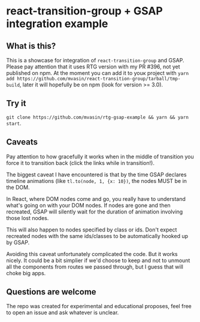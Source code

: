 # react-transition-group + GSAP integration example

## What is this?
This is a showcase for integration of `react-transition-group` and GSAP.
Please pay attention that it uses RTG version with my PR #396, not yet published on npm. At the moment you can add it to youк project with `yarn add https://github.com/mvasin/react-transition-group/tarball/tmp-build`, later it will hopefully be on npm (look for version >= 3.0).

## Try it
`git clone https://github.com/mvasin/rtg-gsap-example && yarn && yarn start`.

## Caveats
Pay attention to how gracefully it works when in the middle of transition you force it to transition back (click the links while in transition!).

The biggest caveat I have encountered is that by the time GSAP declares timeline animations (like `tl.to(node, 1, {x: 10})`, the nodes MUST be in the DOM.

In React, where DOM nodes come and go, you really have to understand what's going on with your DOM nodes. If nodes are gone and then recreated, GSAP will silently wait for the duration of animation involving those lost nodes.

This will also happen to nodes specified by class or ids. Don't expect recreated nodes with the same ids/classes to be automatically hooked up by GSAP.

Avoiding this caveat unfortunately complicated the code. But it works nicely. It could be a bit simplier if we'd choose to keep and not to unmount all the components from routes we passed through, but I guess that will choke big apps.

## Questions are welcome
The repo was created for experimental and educational proposes, feel free to open an issue and ask whatever is unclear.

